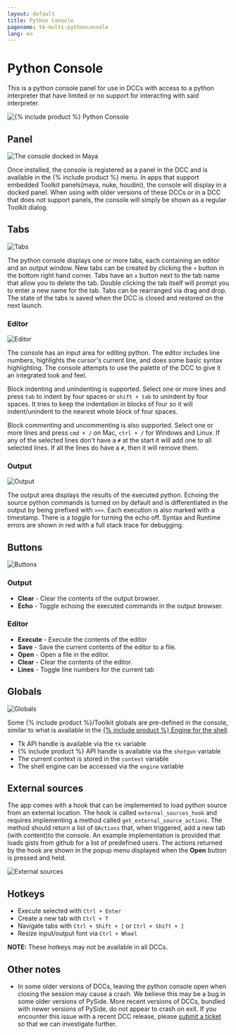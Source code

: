 ```yaml
---
layout: default
title: Python Console
pagename: tk-multi-pythonconsole
lang: en
---
```


# Python Console

This is a python console panel for use in DCCs with access to a python interpreter that have limited or no support for interacting with said interpreter.

![{% include product %} Python Console](../images/apps/multi-pythonconsole-python_console.png)

## Panel

![The console docked in Maya](../images/apps/multi-pythonconsole-docked.png)

Once installed, the console is registered as a panel in the DCC and is available in the {% include product %} menu. In apps that support embedded Toolkit panels(maya, nuke, houdini), the console will display in a docked panel. When using with older versions of these DCCs or in a DCC that does not support panels, the console will simply be shown as a regular Toolkit dialog.

## Tabs

![Tabs](../images/apps/multi-pythonconsole-tabs.png)

The python console displays one or more tabs, each containing an editor and an output window. New tabs can be created by clicking the `+` button in the bottom right hand corner. Tabs have an `x` button next to the tab name that allow you to delete the tab. Double clicking the tab itself will prompt you to enter a new name for the tab. Tabs can be rearranged via drag and drop. The state of the tabs is saved when the DCC is closed and restored on the next launch.

### Editor

![Editor](../images/apps/multi-pythonconsole-input.png)

The console has an input area for editing python. The editor includes line numbers, highlights the cursor's current line, and does some basic syntax highlighting. The console attempts to use the palette of the DCC to give it an integrated look and feel.

Block indenting and unindenting is supported. Select one or more lines and press `tab` to indent by four spaces or `shift + tab` to unindent by four spaces. It tries to keep the indentation in blocks of four so it will indent/unindent to the nearest whole block of four spaces.

Block commenting and uncommenting is also supported. Select one or more lines and press `cmd + /` on Mac, `ctrl + /` for Windows and Linux. If any of the selected lines don't have a `#` at the start it will add one to all selected lines. If all the lines do have a `#`, then it will remove them.

### Output

![Output](../images/apps/multi-pythonconsole-output.png)

The output area displays the results of the executed python. Echoing the source python commands is turned on by default and is differentiated in the output by being prefixed with `>>>`. Each execution is also marked with a timestamp. There is a toggle for turning the echo off. Syntax and Runtime errors are shown in red with a full stack trace for debugging.

## Buttons

![Buttons](../images/apps/multi-pythonconsole-buttons.png)

### Output

* **Clear** - Clear the contents of the output browser.
* **Echo** - Toggle echoing the executed commands in the output browser.

### Editor

* **Execute** - Execute the contents of the editor
* **Save** - Save the current contents of the editor to a file.
* **Open** - Open a file in the editor.
* **Clear** - Clear the contents of the editor.
* **Lines** - Toggle line numbers for the current tab

## Globals

![Globals](../images/apps/multi-pythonconsoleglobals.png)

Some {% include product %}/Toolkit globals are pre-defined in the console, similar to what is available in the [{% include product %} Engine for the shell](https://support.shotgunsoftware.com/entries/95441287).

 * Tk API handle is available via the `tk` variable
 * {% include product %} API handle is available via the `shotgun` variable
 * The current context is stored in the `context` variable
 * The shell engine can be accessed via the `engine` variable

## External sources

The app comes with a hook that can be implemented to load python source from an external location. The hook is called `external_sources_hook` and requires implementing a method called `get_external_source_actions`. The method should return a list of `QActions` that, when triggered, add a new tab (with content)to the console. An example implementation is provided that loads gists from github for a list of predefined users. The actions returned by the hook are shown in the popup menu displayed when the **Open** button is pressed and held.

![External sources](../images/apps/multi-pythonconsole-external_sources.png)

## Hotkeys

* Execute selected with `Ctrl + Enter`
* Create a new tab with `Ctrl + T`
* Navigate tabs with `Ctrl + Shift + [` or `Ctrl + Shift + ]`
* Resize input/output font via `Ctrl + Wheel`

**NOTE:** These hotkeys may not be available in all DCCs.

## Other notes

* In some older versions of DCCs, leaving the python console open when closing the session may cause a crash. We believe this may be a bug in some older versions of PySide. More recent versions of DCCs, bundled with newer versions of PySide, do not appear to crash on exit. If you encounter this issue with a recent DCC release, please [submit a ticket](https://support.shotgunsoftware.com/hc/en-us/requests/new) so that we can investigate further.
